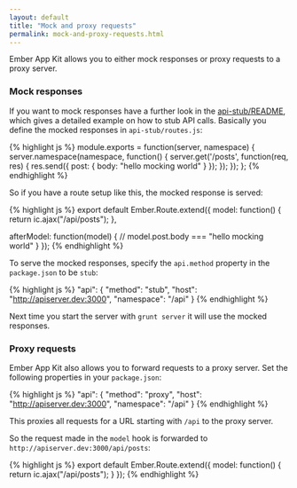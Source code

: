 ```yaml
---
layout: default
title: "Mock and proxy requests"
permalink: mock-and-proxy-requests.html
---
```


Ember App Kit allows you to either mock responses or proxy requests to a proxy server.

### Mock responses

If you want to mock responses have a further look in the
[api-stub/README](https://github.com/stefanpenner/ember-app-kit/tree/master/api-stub),
which gives a detailed example on how to stub API calls. Basically you define the
mocked responses in `api-stub/routes.js`:

{% highlight js %}
module.exports = function(server, namespace) {
  server.namespace(namespace, function() {
    server.get('/posts', function(req, res) {
      res.send({ post: { body: "hello mocking world" } });
    });
  });
};
{% endhighlight %}

So if you have a route setup like this, the mocked response is served:

{% highlight js %}
export default Ember.Route.extend({
  model: function() {
    return ic.ajax("/api/posts");
  },

  afterModel: function(model) {
    // model.post.body === "hello mocking world"
  }
});
{% endhighlight %}

To serve the mocked responses, specify the `api.method` property in the `package.json`
to be `stub`:

{% highlight js %}
    "api": {
        "method": "stub",
        "host": "http://apiserver.dev:3000",
        "namespace": "/api"
    }
{% endhighlight %}

Next time you start the server with `grunt server` it will use the mocked responses.

### Proxy requests

Ember App Kit also allows you to forward requests to a proxy server. Set the following
properties in your `package.json`:

{% highlight js %}
    "api": {
        "method": "proxy",
        "host": "http://apiserver.dev:3000",
        "namespace": "/api"
    }
{% endhighlight %}

This proxies all requests for a URL starting with `/api` to the proxy server.

So the request made in the `model` hook is forwarded to
`http://apiserver.dev:3000/api/posts`:

{% highlight js %}
export default Ember.Route.extend({
  model: function() {
    return ic.ajax("/api/posts");
  }
});
{% endhighlight %}
